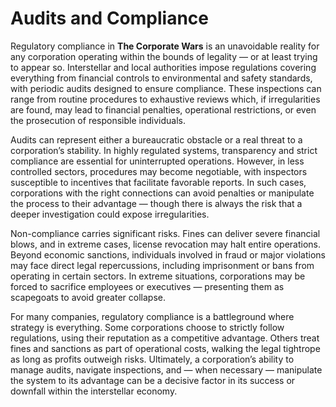 # Audits and Compliance

Regulatory compliance in **The Corporate Wars** is an unavoidable reality for any corporation operating within the bounds of legality — or at least trying to appear so. Interstellar and local authorities impose regulations covering everything from financial controls to environmental and safety standards, with periodic audits designed to ensure compliance. These inspections can range from routine procedures to exhaustive reviews which, if irregularities are found, may lead to financial penalties, operational restrictions, or even the prosecution of responsible individuals.

Audits can represent either a bureaucratic obstacle or a real threat to a corporation’s stability. In highly regulated systems, transparency and strict compliance are essential for uninterrupted operations. However, in less controlled sectors, procedures may become negotiable, with inspectors susceptible to incentives that facilitate favorable reports. In such cases, corporations with the right connections can avoid penalties or manipulate the process to their advantage — though there is always the risk that a deeper investigation could expose irregularities.

Non-compliance carries significant risks. Fines can deliver severe financial blows, and in extreme cases, license revocation may halt entire operations. Beyond economic sanctions, individuals involved in fraud or major violations may face direct legal repercussions, including imprisonment or bans from operating in certain sectors. In extreme situations, corporations may be forced to sacrifice employees or executives — presenting them as scapegoats to avoid greater collapse.

For many companies, regulatory compliance is a battleground where strategy is everything. Some corporations choose to strictly follow regulations, using their reputation as a competitive advantage. Others treat fines and sanctions as part of operational costs, walking the legal tightrope as long as profits outweigh risks. Ultimately, a corporation’s ability to manage audits, navigate inspections, and — when necessary — manipulate the system to its advantage can be a decisive factor in its success or downfall within the interstellar economy.
